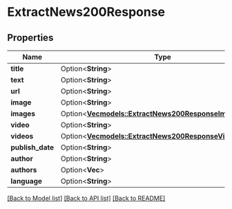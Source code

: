 # ExtractNews200Response

## Properties

Name | Type | Description | Notes
------------ | ------------- | ------------- | -------------
**title** | Option<**String**> |  | [optional]
**text** | Option<**String**> |  | [optional]
**url** | Option<**String**> |  | [optional]
**image** | Option<**String**> |  | [optional]
**images** | Option<[**Vec<models::ExtractNews200ResponseImagesInner>**](extractNews_200_response_images_inner.md)> |  | [optional]
**video** | Option<**String**> |  | [optional]
**videos** | Option<[**Vec<models::ExtractNews200ResponseVideosInner>**](extractNews_200_response_videos_inner.md)> |  | [optional]
**publish_date** | Option<**String**> |  | [optional]
**author** | Option<**String**> |  | [optional]
**authors** | Option<**Vec<String>**> |  | [optional]
**language** | Option<**String**> |  | [optional]

[[Back to Model list]](../README.md#documentation-for-models) [[Back to API list]](../README.md#documentation-for-api-endpoints) [[Back to README]](../README.md)


